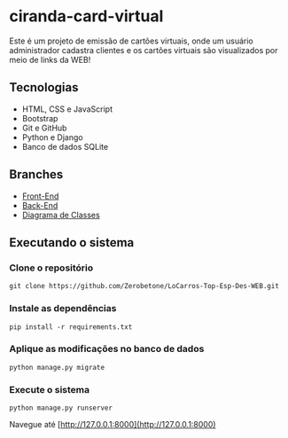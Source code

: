 # ciranda-card-virtual
Este é um projeto de emissão de cartões virtuais, onde um usuário administrador cadastra clientes e os cartões virtuais são visualizados por meio de links da WEB!


## Tecnologias

* HTML, CSS e JavaScript
* Bootstrap
* Git e GitHub
* Python e Django
* Banco de dados SQLite

## Branches

* [Front-End](https://github.com/Zerobetone/LoCarros-Top-Esp-Des-WEB)
* [Back-End](https://github.com/Zerobetone/LoCarros-Top-Esp-Des-WEB/tree/back-end)
* [Diagrama de Classes](https://github.com/Zerobetone/LoCarros-Top-Esp-Des-WEB/tree/Diagram)

## Executando o sistema
### Clone o repositório
~~~shell
git clone https://github.com/Zerobetone/LoCarros-Top-Esp-Des-WEB.git
~~~
### Instale as dependências
~~~shell
pip install -r requirements.txt
~~~
### Aplique as modificações no banco de dados
~~~shell
python manage.py migrate
~~~
### Execute o sistema
~~~shell
python manage.py runserver
~~~

Navegue até [http://127.0.0.1:8000](http://127.0.0.1:8000)
